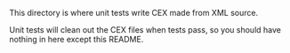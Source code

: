 This directory is where unit tests write CEX made from XML source.

Unit tests will clean out the CEX files when tests pass, so you should have nothing in here except this README.

